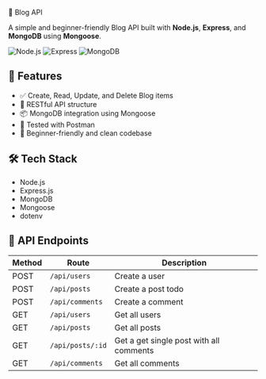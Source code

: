 📝 Blog API

A simple and beginner-friendly Blog API built with **Node.js**, **Express**, and **MongoDB** using **Mongoose**.

![Node.js](https://img.shields.io/badge/Node.js-339933?style=for-the-badge&logo=nodedotjs&logoColor=white)
![Express](https://img.shields.io/badge/Express.js-000000?style=for-the-badge&logo=express&logoColor=white)
![MongoDB](https://img.shields.io/badge/MongoDB-4EA94B?style=for-the-badge&logo=mongodb&logoColor=white)

## 🚀 Features

- ✅ Create, Read, Update, and Delete Blog items
- 🧱 RESTful API structure
- 📦 MongoDB integration using Mongoose
- 🧪 Tested with Postman
- 🌱 Beginner-friendly and clean codebase

## 🛠️ Tech Stack

- Node.js
- Express.js
- MongoDB
- Mongoose
- dotenv

## 📮 API Endpoints

| Method | Route             | Description                              |
|--------|-------------------|------------------------------------------|
| POST   | `/api/users`      | Create a user                            |
| POST   | `/api/posts`      | Create a post todo                       |
| POST   | `/api/comments`   | Create a comment                         |
| GET    | `/api/users`      | Get all users                            |
| GET    | `/api/posts`      | Get all posts                            |
| GET    | `/api/posts/:id`  | Get a get single post with all comments  |
| GET    | `/api/comments`   | Get all comments                         |



